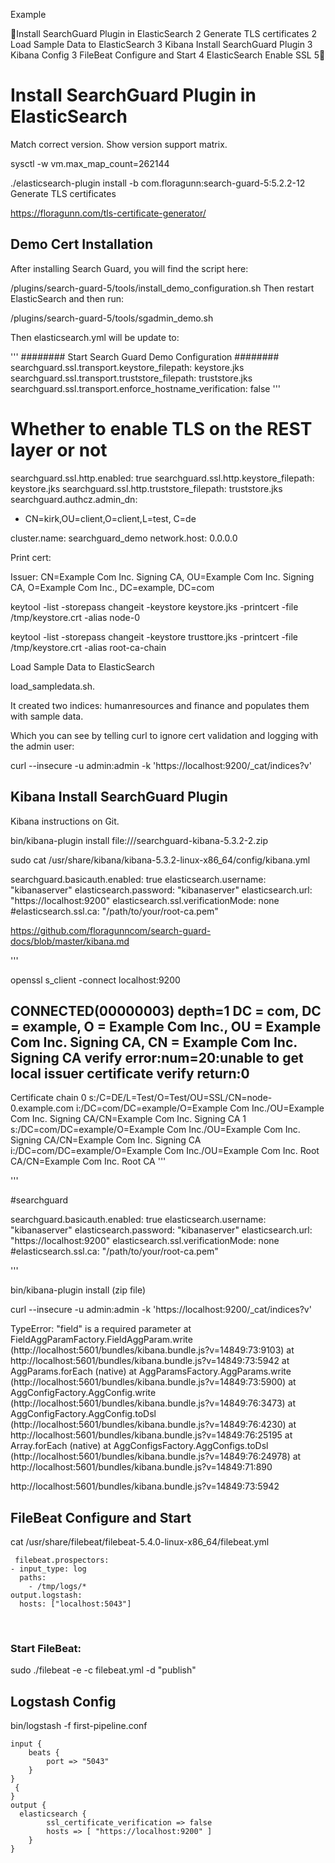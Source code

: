 Example


Install SearchGuard Plugin in ElasticSearch	2
Generate TLS certificates	2
Load Sample Data to ElasticSearch	3
Kibana Install SearchGuard Plugin	3
Kibana Config	3
FileBeat Configure and Start	4
ElasticSearch Enable SSL	5
 


# Install SearchGuard Plugin in ElasticSearch
Match correct version.  Show version support matrix.

sysctl -w vm.max_map_count=262144


./elasticsearch-plugin install -b com.floragunn:search-guard-5:5.2.2-12
Generate TLS certificates


https://floragunn.com/tls-certificate-generator/

## Demo Cert Installation

After installing Search Guard, you will find the script here:

<ES dir>/plugins/search-guard-5/tools/install_demo_configuration.sh
Then restart ElasticSearch and then run:

<ES dir>/plugins/search-guard-5/tools/sgadmin_demo.sh

Then elasticsearch.yml will be update to:

 
'''
######## Start Search Guard Demo Configuration ########
searchguard.ssl.transport.keystore_filepath: keystore.jks
searchguard.ssl.transport.truststore_filepath: truststore.jks
searchguard.ssl.transport.enforce_hostname_verification: false
'''



# Whether to enable TLS on the REST layer or not
searchguard.ssl.http.enabled: true
searchguard.ssl.http.keystore_filepath: keystore.jks
searchguard.ssl.http.truststore_filepath: truststore.jks
searchguard.authcz.admin_dn:
  - CN=kirk,OU=client,O=client,L=test, C=de

cluster.name: searchguard_demo
network.host: 0.0.0.0

Print cert:

Issuer: CN=Example Com Inc. Signing CA, OU=Example Com Inc. Signing CA, O=Example Com Inc., DC=example, DC=com

keytool -list  -storepass changeit -keystore keystore.jks -printcert -file /tmp/keystore.crt -alias node-0

keytool -list  -storepass changeit -keystore trusttore.jks -printcert -file /tmp/keystore.crt -alias root-ca-chain

Load Sample Data to ElasticSearch

load_sampledata.sh.

It created two indices: humanresources and finance and populates them with sample data.

Which you can see by telling curl to ignore cert validation and logging with the admin user:

curl --insecure -u admin:admin -k 'https://localhost:9200/_cat/indices?v'


## Kibana Install SearchGuard Plugin
Kibana instructions on Git.

bin/kibana-plugin install file:///searchguard-kibana-5.3.2-2.zip

sudo cat /usr/share/kibana/kibana-5.3.2-linux-x86_64/config/kibana.yml


searchguard.basicauth.enabled: true
elasticsearch.username: "kibanaserver"
elasticsearch.password: "kibanaserver"
elasticsearch.url: "https://localhost:9200"
elasticsearch.ssl.verificationMode: none
#elasticsearch.ssl.ca: "/path/to/your/root-ca.pem"



https://github.com/floragunncom/search-guard-docs/blob/master/kibana.md

'''

openssl s_client -connect localhost:9200
 
CONNECTED(00000003)
depth=1 DC = com, DC = example, O = Example Com Inc., OU = Example Com Inc. Signing CA, CN = Example Com Inc. Signing CA
verify error:num=20:unable to get local issuer certificate
verify return:0
---
Certificate chain
 0 s:/C=DE/L=Test/O=Test/OU=SSL/CN=node-0.example.com
   i:/DC=com/DC=example/O=Example Com Inc./OU=Example Com Inc. Signing CA/CN=Example Com Inc. Signing CA
 1 s:/DC=com/DC=example/O=Example Com Inc./OU=Example Com Inc. Signing CA/CN=Example Com Inc. Signing CA
   i:/DC=com/DC=example/O=Example Com Inc./OU=Example Com Inc. Root CA/CN=Example Com Inc. Root CA
'''


 '''



#searchguard

searchguard.basicauth.enabled: true
elasticsearch.username: "kibanaserver"
elasticsearch.password: "kibanaserver"
elasticsearch.url: "https://localhost:9200"
elasticsearch.ssl.verificationMode: none
#elasticsearch.ssl.ca: "/path/to/your/root-ca.pem"

'''


bin/kibana-plugin install (zip file)

curl --insecure -u admin:admin -k 'https://localhost:9200/_cat/indices?v'


TypeError: "field" is a required parameter
    at FieldAggParamFactory.FieldAggParam.write (http://localhost:5601/bundles/kibana.bundle.js?v=14849:73:9103)
    at http://localhost:5601/bundles/kibana.bundle.js?v=14849:73:5942
    at AggParams.forEach (native)
    at AggParamsFactory.AggParams.write (http://localhost:5601/bundles/kibana.bundle.js?v=14849:73:5900)
    at AggConfigFactory.AggConfig.write (http://localhost:5601/bundles/kibana.bundle.js?v=14849:76:3473)
    at AggConfigFactory.AggConfig.toDsl (http://localhost:5601/bundles/kibana.bundle.js?v=14849:76:4230)
    at http://localhost:5601/bundles/kibana.bundle.js?v=14849:76:25195
    at Array.forEach (native)
    at AggConfigsFactory.AggConfigs.toDsl (http://localhost:5601/bundles/kibana.bundle.js?v=14849:76:24978)
    at http://localhost:5601/bundles/kibana.bundle.js?v=14849:71:890

http://localhost:5601/bundles/kibana.bundle.js?v=14849:73:5942


## FileBeat Configure and Start



cat /usr/share/filebeat/filebeat-5.4.0-linux-x86_64/filebeat.yml

```
 filebeat.prospectors:
- input_type: log
  paths:
    - /tmp/logs/*
output.logstash:
  hosts: ["localhost:5043"]
```
  

### Start FileBeat:

sudo ./filebeat -e -c filebeat.yml -d "publish"


## Logstash Config

 
bin/logstash -f first-pipeline.conf 


```
input {
    beats {
        port => "5043"
    }
}
 {
}
output {
  elasticsearch {
        ssl_certificate_verification => false
        hosts => [ "https://localhost:9200" ]
    }
}
```
 



